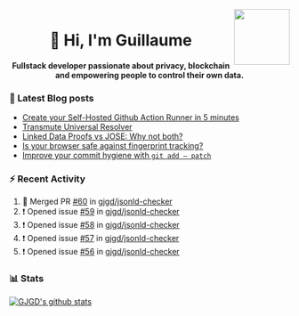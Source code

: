 <img align='right' src='https://user-images.githubusercontent.com/5713670/87202985-820dcb80-c2b6-11ea-9f56-7ec461c497c3.gif' width='100"'>

<h1 align="center">👋 Hi, I'm Guillaume</h1>
<h4 align="center">Fullstack developer passionate about privacy, blockchain and empowering people to control their own data.

### 📝 Latest Blog posts

<!-- BLOG-POST-LIST:START -->
- [Create your Self-Hosted Github Action Runner in 5 minutes](https://medium.com/@gjgd/create-your-self-hosted-github-action-runner-in-5-minutes-a9eff615edc4?source=rss-35e0d58bf235------2)
- [Transmute Universal Resolver](https://medium.com/transmute-techtalk/transmute-universal-resolver-b6c8509858f?source=rss-35e0d58bf235------2)
- [Linked Data Proofs vs JOSE: Why not both?](https://medium.com/transmute-techtalk/linked-data-proofs-vs-jose-why-not-both-1594393418cc?source=rss-35e0d58bf235------2)
- [Is your browser safe against fingerprint tracking?](https://medium.com/@gjgd/is-your-browser-safe-against-fingerprint-tracking-6126952b805b?source=rss-35e0d58bf235------2)
- [Improve your commit hygiene with `git add — patch`](https://medium.com/transmute-techtalk/improve-your-commit-hygiene-with-git-add-patch-3b7dd9c117c4?source=rss-35e0d58bf235------2)
<!-- BLOG-POST-LIST:END -->

### :zap: Recent Activity

<!--START_SECTION:activity-->
1. 🎉 Merged PR [#60](https://github.com/gjgd/jsonld-checker/pull/60) in [gjgd/jsonld-checker](https://github.com/gjgd/jsonld-checker)
2. ❗️ Opened issue [#59](https://github.com/gjgd/jsonld-checker/issues/59) in [gjgd/jsonld-checker](https://github.com/gjgd/jsonld-checker)
3. ❗️ Opened issue [#58](https://github.com/gjgd/jsonld-checker/issues/58) in [gjgd/jsonld-checker](https://github.com/gjgd/jsonld-checker)
4. ❗️ Opened issue [#57](https://github.com/gjgd/jsonld-checker/issues/57) in [gjgd/jsonld-checker](https://github.com/gjgd/jsonld-checker)
5. ❗️ Opened issue [#56](https://github.com/gjgd/jsonld-checker/issues/56) in [gjgd/jsonld-checker](https://github.com/gjgd/jsonld-checker)
<!--END_SECTION:activity-->

### 📊 Stats

[![GJGD's github stats](https://github-readme-stats.vercel.app/api?username=gjgd&count_private=true&show_icons=true&custom_title=My%20Github%20Stats)](https://github.com/anuraghazra/github-readme-stats)
